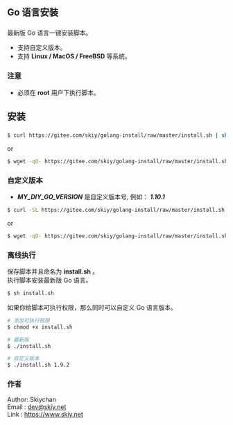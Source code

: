 Go 语言安装
------
### 

最新版 Go 语言一键安装脚本。 
* 支持自定义版本。   
* 支持 **Linux / MacOS / FreeBSD** 等系统。

### 注意
* 必须在 **root** 用户下执行脚本。

## 安装
###
```sh
$ curl https://gitee.com/skiy/golang-install/raw/master/install.sh | sh
```
or
```sh
$ wget -qO- https://gitee.com/skiy/golang-install/raw/master/install.sh | sh
```

### 自定义版本   
* ***MY_DIY_GO_VERSION*** 是自定义版本号, 例如： ***1.10.1***
```sh
$ curl -SL https://gitee.com/skiy/golang-install/raw/master/install.sh | bash /dev/stdin MY_DIY_GO_VERSION
```
or
```sh
$ wget -qO- https://gitee.com/skiy/golang-install/raw/master/install.sh | bash /dev/stdin MY_DIY_GO_VERSION
```

### 离线执行
保存脚本并且命名为 **install.sh** 。   
执行脚本安装最新版 Go 语言。
```sh
$ sh install.sh
```
  
如果你给脚本可执行权限，那么同时可以自定义 Go 语言版本。  
```sh
# 添加可执行权限
$ chmod +x install.sh

# 最新版
$ ./install.sh

# 自定义版本
$ ./install.sh 1.9.2
```

### 作者
Author: Skiychan   
Email : dev@skiy.net   
Link  : https://www.skiy.net 